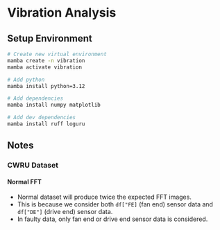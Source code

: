 # Vibration Analysis

## Setup Environment
```sh
# Create new virtual environment
mamba create -n vibration
mamba activate vibration

# Add python
mamba install python=3.12

# Add dependencies
mamba install numpy matplotlib

# Add dev dependencies
mamba install ruff loguru
```

## Notes
### CWRU Dataset
#### Normal FFT
- Normal dataset will produce twice the expected FFT images.
- This is because we consider both `df["FE]` (fan end) sensor data and `df["DE"]` (drive end) sensor data.
- In faulty data, only fan end or drive end sensor data is considered.
